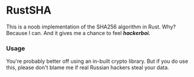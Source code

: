 # RustSHA
This is a noob implementation of the SHA256 algorithm in Rust. Why? Because I can. And it gives me a chance 
to feel ***hackerboi.***

### Usage
You're probably better off using an in-built crypto library. But if you do use this, please don't blame me 
if real Russian hackers steal your data.
